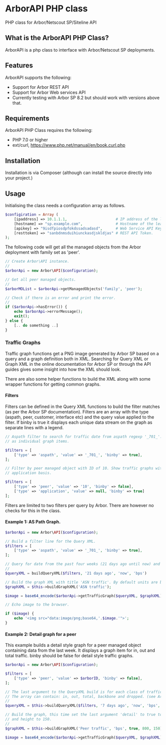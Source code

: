 # ArborAPI PHP class

PHP class for Arbor/Netscout SP/Siteline API

## What is the ArborAPI PHP Class?

ArborAPI is a php class to interface with Arbor/Netscout SP deployments.

## Features

ArborAPI supports the following:

-   Support for Arbor REST API
-   Support for Arbor Web services API
-   Currently testing with Arbor SP 8.2 but should work with versions above that.

## Requirements

ArborAPI PHP Class requires the following:

-   PHP 7.0 or higher
-   ext/curl, <https://www.php.net/manual/en/book.curl.php>

## Installation

Installation is via Composer (although can install the source directly into your project.)

## Usage

Initialising the class needs a configuration array as follows.

```php
$configiration = Array (
    [ipaddress] => 10.1.1.1,                      # IP address of the leader device
    [hostname] => "sp.example.com",               # Hostname of the leader device
    [apikey] => "9isdfpiosdpfokdssadsadasd",      # Web Service API Key
    [resttoken] => "sanbdnmsduihiunckasdjskldjas" # REST API Token.
);
```

The following code will get all the managed objects from the Arbor deployment with family set as 'peer'.

```php
// Create Arbor\API instance.
//
$arborApi = new Arbor\API($configuration);

// Get all peer managed objects.
//
$arborMOList = $arborApi->getManagedObjects('family', 'peer');

// Check if there is an error and print the error.
//
if ($arborApi->hasError()) {
    echo $arborApi->errorMessage();
    exit();
} else {
    [.. do something ..]
}
```

### Traffic Graphs

Traffic graph functions get a PNG image generated by Arbor SP based on a query and a graph definition both in XML.
Searching for Query XML or Graph XML in the online documentation for Arbor SP or through the API guides gives some
insight into how the XML should look.

There are also some helper functions to build the XML along with some wrapper functions for getting common graphs.

#### Filters

Filters can be defined in the Query XML functions to build the filter matches (as per the Arbor SP documentation).
Filters are an array with the type (aspath, peer, customer, interface etc) and the query value applied to the filter.
If binby is true it displays each unique data stream on the graph as separate lines with a legend.

```php
// Aspath filter to search for traffic date from aspath regexp '_701_'. Will show each AS Path found
// as individual graph items.

$filters = [
    ['type' => 'aspath', 'value' => '_701_', 'binby' => true],
];

// Filter by peer managed object with ID of 10. Show traffic graphs with individual graph items on a per
// application basis.

$filters = [
    ['type' => 'peer', 'value' => '10', 'binby' => false],
    ['type' => 'application', 'value' => null, 'binby' => true]
];
```

Filters are limited to two filters per query by Arbor. There are however no checks for this in the class.

#### Example 1: AS Path Graph.

```PHP
$arborApi = new Arbor\API($configuration);

// Build a filter line for the Query XML.
$filters = [
    ['type' => 'aspath', 'value' => '_701_', 'binby' => true],
];

// Query for date from the past four weeks (21 days ago until now) and display in bps.
//
$queryXML = buildQueryXML($filters, '21 days ago', 'now', 'bps')

// Build the graph XML with title 'ASN traffic'. By default units are bps but should match the data query.
$graphXML = $this->buildGraphXML('ASN traffic');

$image = base64_encode($arborApi->getTrafficGraph($queryXML, $graphXML));

// Echo image to the browser.

if ($image) {
    echo '<img src="data:image/png;base64,'.$image.'">';
}
```

#### Example 2: Detail graph for a peer

This example builds a detail style graph for a peer managed object containing data from the last week. It displays a graph
item for in, out and total traffic. binby should be false for detail style traffic graphs.

```PHP
$arborApi = new Arbor\API($configuration);

$filters = [
    ['type' => 'peer', 'value' => $arborID, 'binby' => false],
];

// The last argument to the QueryXML build is for each class of traffic that should be retried (and displayed).
// The array can contain: in, out, total, backbone and dropped. (see Arbor documentation for up-to-date class fields)
//
$queryXML = $this->buildQueryXML($filters, '7 days ago', 'now', 'bps', ['in', 'out', 'total']);

// Build the graph, this time set the last argument 'detail' to true to get a detailed graph. Also set width to 800
// and height to 150.
//
$graphXML = $this->buildGraphXML('Peer traffic', 'bps', true, 800, 150);

$image = base64_encode($arborApi->getTrafficGraph($queryXML, $graphXML));
```
